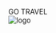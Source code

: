 GO TRAVEL <br>
![logo](https://user-images.githubusercontent.com/120771212/224478778-e7c320ce-f0a4-44d5-afc0-04000ab1d815.svg)
